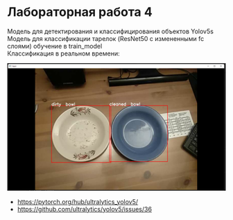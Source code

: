 # Лабораторная работа 4

Модель для детектирования и классифицирования объектов Yolov5s <br>
Модель для классификации тарелок (ResNet50 c измененными fc слоями) обучение в train_model<br>
Классификация в реальном времени:

![](screen/1.png)<br>

- https://pytorch.org/hub/ultralytics_yolov5/
- https://github.com/ultralytics/yolov5/issues/36